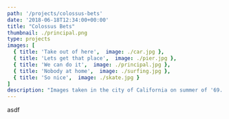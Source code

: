 ```yaml
---
path: '/projects/colossus-bets'
date: '2018-06-18T12:34:00+00:00'
title: "Colossus Bets"
thumbnail: ./principal.png
type: projects
images: [
  { title: 'Take out of here',  image: ./car.jpg },
  { title: 'Lets get that place',  image: ./pier.jpg },
  { title: 'We can do it',  image: ./principal.jpg },
  { title: 'Nobody at home',  image: ./surfing.jpg },
  { title: 'So nice',  image: ./skate.jpg }
]
description: "Images taken in the city of California on summer of '69. Lorem ipsum dolor sit amet, consectetur adipiscing elit. Nunc sit amet augue lorem. Pellentesque habitant morbi tristique senectus et netus et malesuada fames ac turpis egestas. Aenean cursus sem ligula, quis facilisis erat bibendum ut."
---
```

asdf